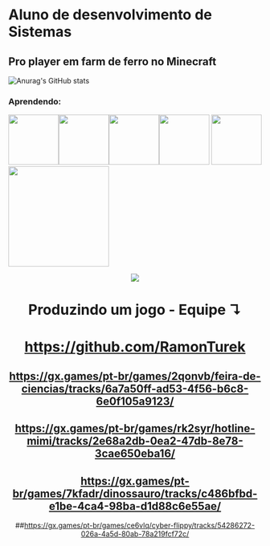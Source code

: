 # <strong>Aluno de desenvolvimento de Sistemas</strong>
## <strong>Pro player em  farm de ferro no Minecraft</strong>
![Anurag's GitHub stats](https://github-readme-stats.vercel.app/api?username=Matheus&show_icons=true&theme=transparent)

### Aprendendo:
 <img height="100px" src="https://cdn.jsdelivr.net/gh/devicons/devicon/icons/csharp/csharp-original.svg" /><img height="100px" src="https://cdn.jsdelivr.net/gh/devicons/devicon/icons/css3/css3-original-wordmark.svg" /><img height="100px" src="https://cdn.jsdelivr.net/gh/devicons/devicon/icons/android/android-plain.svg" /><img height="100px" src="https://cdn.jsdelivr.net/gh/devicons/devicon/icons/github/github-original.svg" /> <img height="100px" src="https://cdn.jsdelivr.net/gh/devicons/devicon/icons/html5/html5-original.svg" /> <img height="200px" src="https://cdn.jsdelivr.net/gh/devicons/devicon/icons/visualstudio/visualstudio-plain-wordmark.svg" />
<p align="center">
  <a href="https://github.com/Matheusgeronimo">
    <img src="https://komarev.com/ghpvc/?username=Matheusgeronimo&color=blue&style=flat)" />
   
  </a>
<div align="center"/>

# Produzindo um jogo - Equipe ↴ 
#  https://github.com/RamonTurek
## https://gx.games/pt-br/games/2qonvb/feira-de-ciencias/tracks/6a7a50ff-ad53-4f56-b6c8-6e0f105a9123/
## https://gx.games/pt-br/games/rk2syr/hotline-mimi/tracks/2e68a2db-0ea2-47db-8e78-3cae650eba16/
## https://gx.games/pt-br/games/7kfadr/dinossauro/tracks/c486bfbd-e1be-4ca4-98ba-d1d88c6e55ae/
##https://gx.games/pt-br/games/ce6vlq/cyber-flippy/tracks/54286272-026a-4a5d-80ab-78a219fcf72c/
</div>


  
</p>

